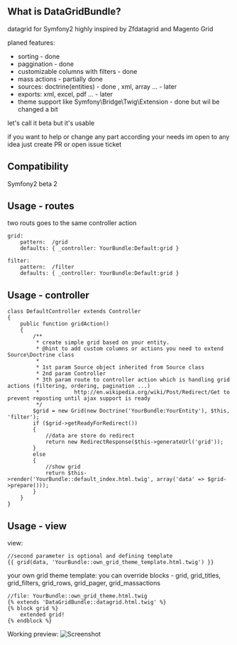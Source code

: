What is DataGridBundle?
-----

datagrid for Symfony2 highly inspired by Zfdatagrid and Magento Grid

planed features:

 - sorting - done
 - paggination - done
 - customizable columns with filters - done
 - mass actions - partially done
 - sources: doctrine(entities) - done , xml, array ... - later
 - exports: xml, excel, pdf ... - later
 - theme support like Symfony\Bridge\Twig\Extension - done but wil be changed a bit

let's call it beta but it's usable

if you want to help or change any part according your needs im open to any idea just create PR or open issue ticket

Compatibility
-----

Symfony2 beta 2

Usage - routes
-----
two routs goes to the same controller action

    grid:
        pattern:  /grid
        defaults: { _controller: YourBundle:Default:grid }

    filter:
        pattern:  /filter
        defaults: { _controller: YourBundle:Default:grid }

Usage - controller
-----

    class DefaultController extends Controller
    {
        public function gridAction()
        {
            /**
             * create simple grid based on your entity.
             * @hint to add custom columns or actions you need to extend Source\Doctrine class
             *
             * 1st param Source object inherited from Source class
             * 2nd param Controller
             * 3th param route to controller action which is handling grid actions (filtering, ordering, pagination ...)
             *           http://en.wikipedia.org/wiki/Post/Redirect/Get to prevent reposting until ajax support is ready
             */
            $grid = new Grid(new Doctrine('YourBundle:YourEntity'), $this, 'filter');
            if ($grid->getReadyForRedirect())
            {
                //data are store do redirect
                return new RedirectResponse($this->generateUrl('grid'));
            }
            else
            {
                //show grid
                return $this->render('YourBundle::default_index.html.twig', array('data' => $grid->prepare()));
            }
        }
    }

Usage - view
-----
view:

    //second parameter is optional and defining template
    {{ grid(data, 'YourBundle::own_grid_theme_template.html.twig') }}

your own grid theme template: you can override blocks - grid, grid_titles, grid_filters, grid_rows, grid_pager, grid_massactions

    //file: YourBundle::own_grid_theme.html.twig
    {% extends 'DataGridBundle::datagrid.html.twig' %}
    {% block grid %}
        extended grid!
    {% endblock %}


Working preview:
<img src="http://vortex-portal.com/datagrid/grid2.png" alt="Screenshot" />

